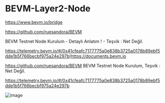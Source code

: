 # BEVM-Layer2-Node

https://www.bevm.io/bridge

https://github.com/ruesandora/BEVM

BEVM Testnet Node Kurulum - Detaylı Anlatım ! - Teşvik : Net Değil.


https://telemetry.bevm.io/#/0x41cfeafc7177775a0e838b3725a0178b89ebf5dde1b5f766becbf975a24e297b)https://documents.bevm.io 

https://github.com/ruesandora/BEVM
BEVM Testnet Node Kurulum, Teşvik : Net Değil.


https://telemetry.bevm.io/#/0x41cfeafc7177775a0e838b3725a0178b89ebf5dde1b5f766becbf975a24e297b


![image](https://github.com/firatin/BEVM-Layer2-Node/assets/78510396/26e176f5-6f4f-42c6-b112-3bd90ac2019e)

